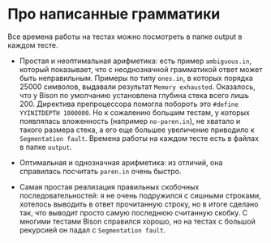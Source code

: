 # Про написанные грамматики
Все времена работы на тестах можно посмотреть в папке output в каждом тесте.
- Простая и неоптимальная арифметика: есть пример `ambiguous.in`, который показывает, что с неоднозначной грамматикой ответ может быть неправильным. Примеры по типу `ones.in`, в которых порядка 25000 символов, выдавали результат `Memory exhausted`. Оказалось, что у Bison по умолчанию установлена глубина стека всего лишь 200. Директива препроцессора помогла побороть это `#define YYINITDEPTH 1000000`. Но к сожалению большим тестам, у которых появлялась вложенность (например `no-paren.in`), не хватало и такого размера стека, а его еще большее увеличение приводило к `Segmentation fault`. Времена работы на каждом тесте есть в файлах в папке `output`.
  
- Оптимальная и однозначная арифметика: из отличий, она справилась посчитать `paren.in` очень быстро.

- Самая простая реализация правильных скобочных последовательностей: я не очень подружился с сишными строками, хотелось выводить в ответ прочитанную строку, но в итоге 
сделано так, что выводит просто самую последнюю считанную скобку. С многими тестами Bison справился хорошо, но на тестах с большой рекурсией он падал с `Segmentation fault`.

